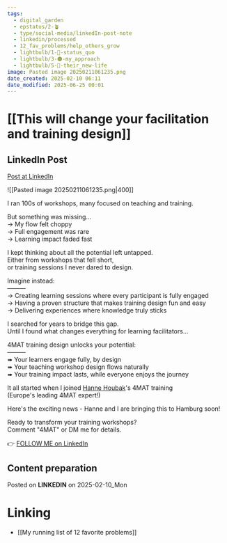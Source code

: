 ```yaml
---
tags:
  - digital_garden
  - epstatus/2-🪴
  - type/social-media/linkedIn-post-note
  - linkedin/processed
  - 12_fav_problems/help_others_grow
  - lightbulb/1-🔴-status_quo
  - lightbulb/3-🟠-my_approach
  - lightbulb/5-🔵-their_new-life
image: Pasted image 20250211061235.png
date_created: 2025-02-10 06:11
date_modified: 2025-06-25 00:01
---
```

# [[This will change your facilitation and training design]]

## LinkedIn Post

[Post at LinkedIn](https://www.linkedin.com/posts/sebastiankamilli_i-ran-100s-of-workshops-many-focused-on-activity-7294611073041649665-n76n?utm_source=share&utm_medium=member_desktop&rcm=ACoAAA1M1pkBgWCYPhT45EpfLiHzViQqRWNCIv4)

![[Pasted image 20250211061235.png|400]]

I ran 100s of workshops, many focused on teaching and training.  
  
But something was missing...  
→ My flow felt choppy  
→ Full engagement was rare  
→ Learning impact faded fast  
  
I kept thinking about all the potential left untapped.  
Either from workshops that fell short,  
or training sessions I never dared to design.  
  
Imagine instead:  
———  
→ Creating learning sessions where every participant is fully engaged  
→ Having a proven structure that makes training design fun and easy  
→ Delivering experiences where knowledge truly sticks  
  
I searched for years to bridge this gap.  
Until I found what changes everything for learning facilitators...  
  
4MAT training design unlocks your potential:  
———  
➠ Your learners engage fully, by design  
➠ Your teaching workshop design flows naturally  
➠ Your training impact lasts, while everyone enjoys the journey  
  
It all started when I joined [Hanne Houbak](https://www.linkedin.com/in/hanne-houbak-4aa5252/)'s 4MAT training  
(Europe's leading 4MAT expert!)  
  
Here's the exciting news - Hanne and I are bringing this to Hamburg soon!  
  
Ready to transform your training workshops?  
Comment "4MAT" or DM me for details.

👉 [FOLLOW ME on LinkedIn](https://www.linkedin.com/comm/mynetwork/discovery-see-all?usecase=PEOPLE_FOLLOWS&followMember=sebastiankamilli)

## Content preparation

Posted on **LINKEDIN** on 2025-02-10_Mon

# Linking

+ [[My running list of 12 favorite problems]]